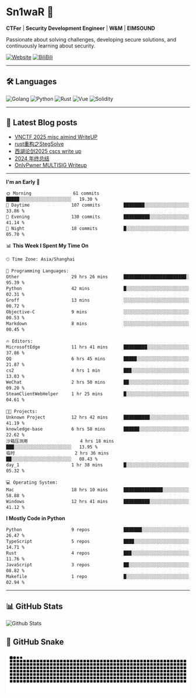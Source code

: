 # Sn1waR 👋

**CTFer** | **Security Development Engineer** | **W&M** | **EIMSOUND**

Passionate about solving challenges, developing secure solutions, and continuously learning about security.

[![Website](https://img.shields.io/website?url=https%3A%2F%2Fwww.snowywar.top)](https://www.snowywar.top) 
[![BiliBili](https://img.shields.io/badge/BiliBili-哔哩哔哩-00A1D6?style=flat&logo=bilibili&logoColor=white)](https://space.bilibili.com/8389161)  

---

## 🛠️ Languages
![Golang](https://img.shields.io/badge/-Golang-00ADD8?style=flat&logo=go&logoColor=white)
![Python](https://img.shields.io/badge/-Python-3776AB?style=flat&logo=python&logoColor=white)
![Rust](https://img.shields.io/badge/-Rust-000000?style=flat&logo=rust&logoColor=white)
![Vue](https://img.shields.io/badge/-Vue.js-4FC08D?style=flat&logo=vue.js&logoColor=white)
![Solidity](https://img.shields.io/badge/-Solidity-363636?style=flat&logo=solidity&logoColor=white)

---
## 📖 Latest Blog posts
<!-- BLOG-POST-LIST:START -->
- [VNCTF 2025 misc aimind WriteUP](https://www.snowywar.top/4546.html)
- [rust重构之StegSolve](https://www.snowywar.top/4541.html)
- [西湖论剑2025 cscs write up](https://www.snowywar.top/4527.html)
- [2024 年终总结](https://www.snowywar.top/4525.html)
- [OnlyPwner MULTISIG Writeup](https://www.snowywar.top/4507.html)
<!-- BLOG-POST-LIST:END -->
---
<!--START_SECTION:waka-->
**I'm an Early 🐤** 

```text
🌞 Morning                61 commits          █████░░░░░░░░░░░░░░░░░░░░   19.30 % 
🌆 Daytime                107 commits         ████████░░░░░░░░░░░░░░░░░   33.86 % 
🌃 Evening                130 commits         ██████████░░░░░░░░░░░░░░░   41.14 % 
🌙 Night                  18 commits          █░░░░░░░░░░░░░░░░░░░░░░░░   05.70 % 
```


📊 **This Week I Spent My Time On** 

```text
🕑︎ Time Zone: Asia/Shanghai

💬 Programming Languages: 
Other                    29 hrs 26 mins      ████████████████████████░   95.39 % 
Python                   42 mins             █░░░░░░░░░░░░░░░░░░░░░░░░   02.31 % 
Groff                    13 mins             ░░░░░░░░░░░░░░░░░░░░░░░░░   00.72 % 
Objective-C              9 mins              ░░░░░░░░░░░░░░░░░░░░░░░░░   00.53 % 
Markdown                 8 mins              ░░░░░░░░░░░░░░░░░░░░░░░░░   00.45 % 

🔥 Editors: 
MicrosoftEdge            11 hrs 41 mins      █████████░░░░░░░░░░░░░░░░   37.86 % 
QQ                       6 hrs 45 mins       █████░░░░░░░░░░░░░░░░░░░░   21.87 % 
cs2                      4 hrs 1 min         ███░░░░░░░░░░░░░░░░░░░░░░   13.03 % 
WeChat                   2 hrs 50 mins       ██░░░░░░░░░░░░░░░░░░░░░░░   09.20 % 
SteamClientWebHelper     1 hr 25 mins        █░░░░░░░░░░░░░░░░░░░░░░░░   04.61 % 

🐱‍💻 Projects: 
Unknown Project          12 hrs 42 mins      ██████████░░░░░░░░░░░░░░░   41.19 % 
knowledge-base           6 hrs 58 mins       ██████░░░░░░░░░░░░░░░░░░░   22.62 % 
沙箱压测用                    4 hrs 18 mins       ███░░░░░░░░░░░░░░░░░░░░░░   13.95 % 
临时                       2 hrs 36 mins       ██░░░░░░░░░░░░░░░░░░░░░░░   08.43 % 
day_1                    1 hr 38 mins        █░░░░░░░░░░░░░░░░░░░░░░░░   05.32 % 

💻 Operating System: 
Mac                      18 hrs 10 mins      ███████████████░░░░░░░░░░   58.88 % 
Windows                  12 hrs 41 mins      ██████████░░░░░░░░░░░░░░░   41.12 % 
```

**I Mostly Code in Python** 

```text
Python                   9 repos             ███████░░░░░░░░░░░░░░░░░░   26.47 % 
TypeScript               5 repos             ████░░░░░░░░░░░░░░░░░░░░░   14.71 % 
Rust                     4 repos             ███░░░░░░░░░░░░░░░░░░░░░░   11.76 % 
JavaScript               3 repos             ██░░░░░░░░░░░░░░░░░░░░░░░   08.82 % 
Makefile                 1 repo              █░░░░░░░░░░░░░░░░░░░░░░░░   02.94 % 
```




<!--END_SECTION:waka-->
---

## 📊 GitHub Stats
![Github Stats](https://github-readme-stats.vercel.app/api?username=jiayuqi7813&show_icons=true&theme=radical)

## 🐍 GitHub Snake
<picture>
  <source media="(prefers-color-scheme: dark)" srcset="https://raw.githubusercontent.com/jiayuqi7813/jiayuqi7813/output/github-contribution-grid-snake-dark.svg">
  <source media="(prefers-color-scheme: light)" srcset="https://raw.githubusercontent.com/jiayuqi7813/jiayuqi7813/output/github-contribution-grid-snake.svg">
  <img alt="github contribution grid snake animation" src="https://raw.githubusercontent.com/jiayuqi7813/jiayuqi7813/output/github-contribution-grid-snake.svg">
</picture>

